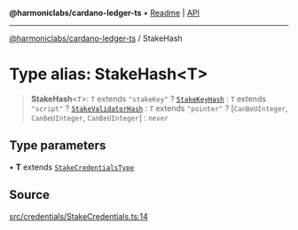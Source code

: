 **@harmoniclabs/cardano-ledger-ts** • [Readme](../Introduction.md) \| [API](../globals.md)

***

[@harmoniclabs/cardano-ledger-ts](../Introduction.md) / StakeHash

# Type alias: StakeHash\<T\>

> **StakeHash**\<`T`\>: `T` extends `"stakeKey"` ? [`StakeKeyHash`](../classes/StakeKeyHash.md) : `T` extends `"script"` ? [`StakeValidatorHash`](../classes/StakeValidatorHash.md) : `T` extends `"pointer"` ? [`CanBeUInteger`, `CanBeUInteger`, `CanBeUInteger`] : `never`

## Type parameters

• **T** extends [`StakeCredentialsType`](StakeCredentialsType.md)

## Source

[src/credentials/StakeCredentials.ts:14](https://github.com/HarmonicLabs/cardano-ledger-ts/blob/d1659b0/src/credentials/StakeCredentials.ts#L14)
